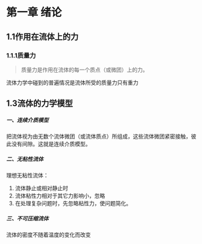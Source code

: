 # 第一章 绪论

## 1.1作用在流体上的力

### 1.1.1质量力

> 质量力是作用在流体的每一个质点（或微团）上的力。

流体力学中碰到的普遍情况是流体所受的质量力只有重力

## 1.3流体的力学模型

##### 一、连续介质模型

把流体视为由无数个流体微团（或流体质点）所组成，这些流体微团紧密接触，彼此没有间隙。这就是连续介质模型。

##### 二、无粘性流体

理想无粘性流体：

1. 流体静止或相对静止时
2. 流体粘性力相对于其它力影响小，忽略
3. 在处理复杂问题时，先忽略粘性力，使问题简化。

##### 三、不可压缩流体

流体的密度不随着温度的变化而改变